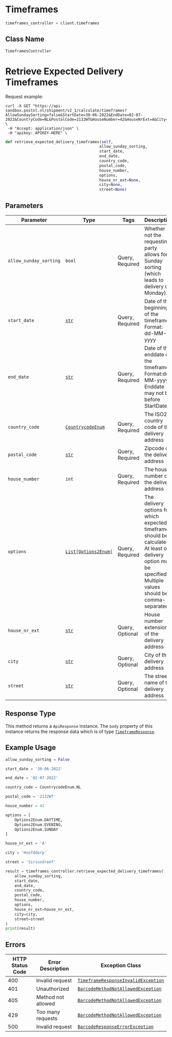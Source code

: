 # Timeframes

```python
timeframes_controller = client.timeframes
```

## Class Name

`TimeframesController`


# Retrieve Expected Delivery Timeframes

Request example:

```
curl -X GET "https://api-sandbox.postnl.nl/shipment/v2_1/calculate/timeframes?AllowSundaySorting=false&StartDate=30-06-2022&EndDate=02-07-2022&CountryCode=NL&PostalCode=2132WT&HouseNumber=42&HouseNrExt=A&City=Hoofddorp&Street=Siriusdreef&Options=Daytime%2CEvening" \
 -H "Accept: application/json" \
 -H "apikey: APIKEY-HERE" \
```

```python
def retrieve_expected_delivery_timeframes(self,
                                         allow_sunday_sorting,
                                         start_date,
                                         end_date,
                                         country_code,
                                         postal_code,
                                         house_number,
                                         options,
                                         house_nr_ext=None,
                                         city=None,
                                         street=None)
```

## Parameters

| Parameter | Type | Tags | Description |
|  --- | --- | --- | --- |
| `allow_sunday_sorting` | `bool` | Query, Required | Whether or not the requesting party allows for Sunday sorting (which leads to delivery on Monday). |
| `start_date` | [`str`](../../doc/models/string-enum.md) | Query, Required | Date of the beginning of the timeframe. Format: dd-MM-yyyy |
| `end_date` | [`str`](../../doc/models/string-enum.md) | Query, Required | Date of the enddate of the timeframe. Format:dd-MM-yyyy. Enddate may not be before StartDate. |
| `country_code` | [`CountrycodeEnum`](../../doc/models/countrycode-enum.md) | Query, Required | The ISO2 country code of the delivery address |
| `postal_code` | [`str`](../../doc/models/string-enum.md) | Query, Required | Zipcode of the delivery address |
| `house_number` | `int` | Query, Required | The house number of the delivery address |
| `options` | [`List[Options2Enum]`](../../doc/models/options-2-enum.md) | Query, Required | The delivery options for which expected timeframes should be calculated. At least one delivery option must be specified. Multiple values should be comma-separated. |
| `house_nr_ext` | [`str`](../../doc/models/string-enum.md) | Query, Optional | House number extension of the delivery address |
| `city` | [`str`](../../doc/models/string-enum.md) | Query, Optional | City of the delivery address |
| `street` | [`str`](../../doc/models/string-enum.md) | Query, Optional | The street name of the delivery address |

## Response Type

This method returns a `ApiResponse` instance. The `body` property of this instance returns the response data which is of type [`TimeframeResponse`](../../doc/models/timeframe-response.md).

## Example Usage

```python
allow_sunday_sorting = False

start_date = '30-06-2022'

end_date = '02-07-2022'

country_code = CountrycodeEnum.NL

postal_code = '2132WT'

house_number = 42

options = [
    Options2Enum.DAYTIME,
    Options2Enum.EVENING,
    Options2Enum.SUNDAY
]

house_nr_ext = 'A'

city = 'Hoofddorp'

street = 'Siriusdreef'

result = timeframes_controller.retrieve_expected_delivery_timeframes(
    allow_sunday_sorting,
    start_date,
    end_date,
    country_code,
    postal_code,
    house_number,
    options,
    house_nr_ext=house_nr_ext,
    city=city,
    street=street
)
print(result)
```

## Errors

| HTTP Status Code | Error Description | Exception Class |
|  --- | --- | --- |
| 400 | Invalid request | [`TimeframeResponseInvalidException`](../../doc/models/timeframe-response-invalid-exception.md) |
| 401 | Unauthorized | [`BarcodeMethodNotAllowedException`](../../doc/models/barcode-method-not-allowed-exception.md) |
| 405 | Method not allowed | [`BarcodeMethodNotAllowedException`](../../doc/models/barcode-method-not-allowed-exception.md) |
| 429 | Too many requests | [`BarcodeMethodNotAllowedException`](../../doc/models/barcode-method-not-allowed-exception.md) |
| 500 | Invalid request | [`BarcodeResponseErrorException`](../../doc/models/barcode-response-error-exception.md) |

